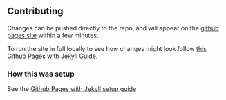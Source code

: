 ## Contributing

Changes can be pushed directly to the repo, and will appear on the [github pages site](https://capgemini.github.io/grade-ladder/) within a few minutes.

To run the site in full locally to see how changes might look follow [this Github Pages with Jekyll Guide](https://docs.github.com/en/github/working-with-github-pages/testing-your-github-pages-site-locally-with-jekyll).

### How this was setup

See the [Github Pages with Jekyll setup guide](https://docs.github.com/en/github/working-with-github-pages/creating-a-github-pages-site-with-jekyll)